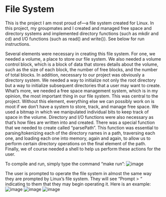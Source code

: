# File System

This is the project I am most proud of—a file system created for Linux. In this project, my groupmates and I created and managed free space and directory systems and implemented directory functions (such as mkdir and cd) and I/O functions (such as read() and write()). See below for run instructions.

Several elements were necessary in creating this file system. For one, we needed a volume, a place to store our file system. We also needed a volume control block, which is a block of data that stores details about the volume, such as the size of each block, the number of free blocks, and the number of total blocks. In addition, necessary to our project was obviously a directory system. We needed a way to initialize not only the root directory but a way to initialize subsequent directories that a user may want to create. What’s more, we needed a free space management system, which is in my opinion, the most important thing in our file system. This was central to the project. Without this element, everything else we can possibly work on is moot if we don’t have a system to store, track, and manage free space. We used a bitmap in which we manipulated individual bits to keep track of space in the volume. Directory and I/O functions were also necessary as that’s how files are written into and created. There was a special function that we needed to create called “parsePath”. This function was essential to parsing/tokenizing each of the directory names in a path, traversing each one, and loading each one into memory, again and again, to allow us to perform certain directory operations on the final element of the path. Finally, we of course needed a shell to help us perform these actions for the user.

To compile and run, simply type the command “make run”:
![image](https://github.com/user-attachments/assets/afe44dc2-3c0e-41d9-8147-0d8bc555f2fb)

The user is prompted to operate the file system in almost the same way they are prompted by Linux’s file system. They will see “Prompt > “ indicating to them that they may begin operating it. Here is an example:
![image](https://github.com/user-attachments/assets/49ed0a27-6ae7-4627-9883-f6aac09ca318)
![image](https://github.com/user-attachments/assets/c2907903-997d-4f72-a52f-7608a9e6e0b8)
![image](https://github.com/user-attachments/assets/67680093-8d5f-4bc8-8282-917ae7493617)



